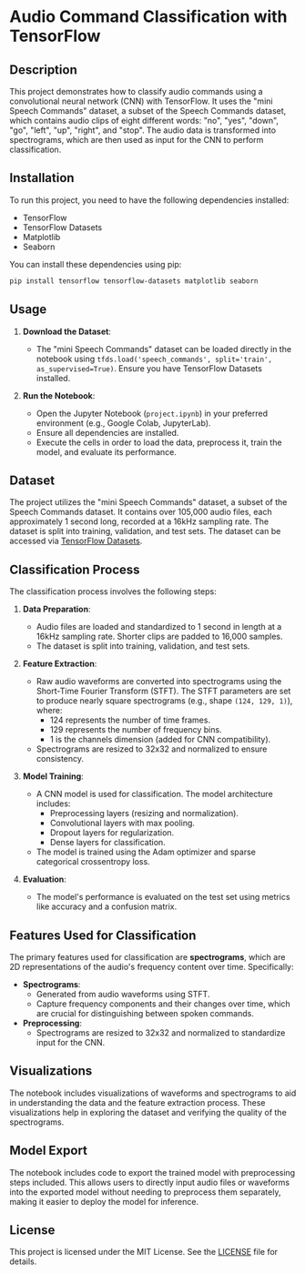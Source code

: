 # Audio Command Classification with TensorFlow

## Description
This project demonstrates how to classify audio commands using a convolutional neural network (CNN) with TensorFlow. It uses the "mini Speech Commands" dataset, a subset of the Speech Commands dataset, which contains audio clips of eight different words: "no", "yes", "down", "go", "left", "up", "right", and "stop". The audio data is transformed into spectrograms, which are then used as input for the CNN to perform classification.

## Installation
To run this project, you need to have the following dependencies installed:

- TensorFlow
- TensorFlow Datasets
- Matplotlib
- Seaborn

You can install these dependencies using pip:

```bash
pip install tensorflow tensorflow-datasets matplotlib seaborn
```

## Usage
1. **Download the Dataset**:
   - The "mini Speech Commands" dataset can be loaded directly in the notebook using `tfds.load('speech_commands', split='train', as_supervised=True)`. Ensure you have TensorFlow Datasets installed.

2. **Run the Notebook**:
   - Open the Jupyter Notebook (`project.ipynb`) in your preferred environment (e.g., Google Colab, JupyterLab).
   - Ensure all dependencies are installed.
   - Execute the cells in order to load the data, preprocess it, train the model, and evaluate its performance.

## Dataset
The project utilizes the "mini Speech Commands" dataset, a subset of the Speech Commands dataset. It contains over 105,000 audio files, each approximately 1 second long, recorded at a 16kHz sampling rate. The dataset is split into training, validation, and test sets. The dataset can be accessed via [TensorFlow Datasets](https://www.tensorflow.org/datasets/catalog/speech_commands).

## Classification Process
The classification process involves the following steps:

1. **Data Preparation**:
   - Audio files are loaded and standardized to 1 second in length at a 16kHz sampling rate. Shorter clips are padded to 16,000 samples.
   - The dataset is split into training, validation, and test sets.

2. **Feature Extraction**:
   - Raw audio waveforms are converted into spectrograms using the Short-Time Fourier Transform (STFT). The STFT parameters are set to produce nearly square spectrograms (e.g., shape `(124, 129, 1)`), where:
     - 124 represents the number of time frames.
     - 129 represents the number of frequency bins.
     - 1 is the channels dimension (added for CNN compatibility).
   - Spectrograms are resized to 32x32 and normalized to ensure consistency.

3. **Model Training**:
   - A CNN model is used for classification. The model architecture includes:
     - Preprocessing layers (resizing and normalization).
     - Convolutional layers with max pooling.
     - Dropout layers for regularization.
     - Dense layers for classification.
   - The model is trained using the Adam optimizer and sparse categorical crossentropy loss.

4. **Evaluation**:
   - The model's performance is evaluated on the test set using metrics like accuracy and a confusion matrix.

## Features Used for Classification
The primary features used for classification are **spectrograms**, which are 2D representations of the audio's frequency content over time. Specifically:
- **Spectrograms**:
  - Generated from audio waveforms using STFT.
  - Capture frequency components and their changes over time, which are crucial for distinguishing between spoken commands.
- **Preprocessing**:
  - Spectrograms are resized to 32x32 and normalized to standardize input for the CNN.

## Visualizations
The notebook includes visualizations of waveforms and spectrograms to aid in understanding the data and the feature extraction process. These visualizations help in exploring the dataset and verifying the quality of the spectrograms.

## Model Export
The notebook includes code to export the trained model with preprocessing steps included. This allows users to directly input audio files or waveforms into the exported model without needing to preprocess them separately, making it easier to deploy the model for inference.

## License
This project is licensed under the MIT License. See the [LICENSE](LICENSE) file for details.

